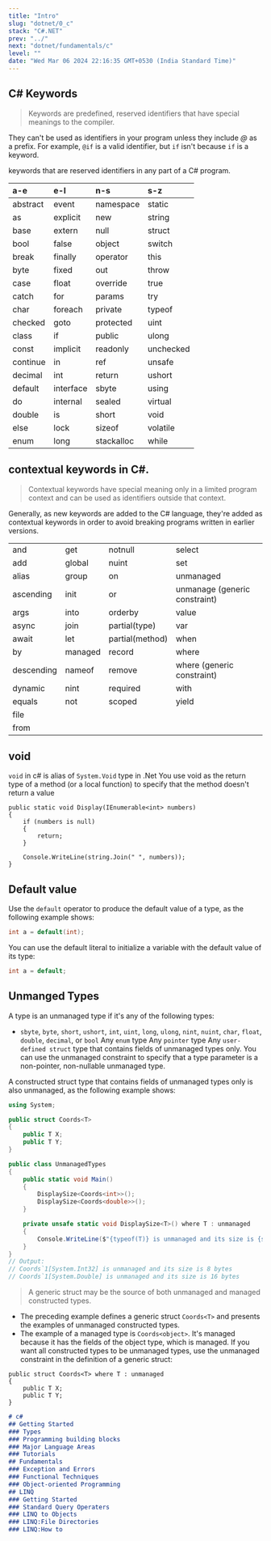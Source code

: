 ```yaml
---
title: "Intro"
slug: "dotnet/0_c"
stack: "C#.NET"
prev: "../"
next: "dotnet/fundamentals/c"
level: ""
date: "Wed Mar 06 2024 22:16:35 GMT+0530 (India Standard Time)"
---
```


## C# Keywords

> Keywords are predefined, reserved identifiers that have special meanings to the compiler.

They can't be used as identifiers in your program unless they include _@_ as a prefix. For example, `@if` is a valid identifier, but `if` isn't because `if` is a keyword.

keywords that are reserved identifiers in any part of a C# program.

| a-e      | e-l       | n-s        | s-z       |
| :------- | :-------- | :--------- | :-------- |
| abstract | event     | namespace  | static    |
| as       | explicit  | new        | string    |
| base     | extern    | null       | struct    |
| bool     | false     | object     | switch    |
| break    | finally   | operator   | this      |
| byte     | fixed     | out        | throw     |
| case     | float     | override   | true      |
| catch    | for       | params     | try       |
| char     | foreach   | private    | typeof    |
| checked  | goto      | protected  | uint      |
| class    | if        | public     | ulong     |
| const    | implicit  | readonly   | unchecked |
| continue | in        | ref        | unsafe    |
| decimal  | int       | return     | ushort    |
| default  | interface | sbyte      | using     |
| do       | internal  | sealed     | virtual   |
| double   | is        | short      | void      |
| else     | lock      | sizeof     | volatile  |
| enum     | long      | stackalloc | while     |

## contextual keywords in C#.

> Contextual keywords have special meaning only in a limited program context and can be used as identifiers outside that context.

Generally, as new keywords are added to the C# language, they're added as contextual keywords in order to avoid breaking programs written in earlier versions.

|            |         |                 |                               |
| :--------- | :------ | :-------------- | :---------------------------- |
| and        | get     | notnull         | select                        |
| add        | global  | nuint           | set                           |
| alias      | group   | on              | unmanaged                     |
| ascending  | init    | or              | unmanage (generic constraint) |
| args       | into    | orderby         | value                         |
| async      | join    | partial(type)   | var                           |
| await      | let     | partial(method) | when                          |
| by         | managed | record          | where                         |
| descending | nameof  | remove          | where (generic constraint)    |
| dynamic    | nint    | required        | with                          |
| equals     | not     | scoped          | yield                         |
| file       |         |                 |                               |
| from       |         |                 |                               |

## void 

`void` in c# is alias of `System.Void` type in .Net
You use void as the return type of a method (or a local function) to specify that the method doesn't return a value

```csharp{1, 5}
public static void Display(IEnumerable<int> numbers)
{
    if (numbers is null)
    {
        return;
    }

    Console.WriteLine(string.Join(" ", numbers));
}
```

## Default value

Use the `default` operator to produce the default value of a type, as the following example shows:

```csharp
int a = default(int);
```

You can use the default literal to initialize a variable with the default value of its type:

```csharp
int a = default;
```

## Unmanged Types

A type is an unmanaged type if it's any of the following types:

- `sbyte`, `byte`, `short`, `ushort`, `int`, `uint`, `long`, `ulong`, `nint`, `nuint`, `char`, `float`, `double`, `decimal`, or `bool`
Any `enum` type
Any `pointer` type
Any `user-defined struct` type that contains fields of unmanaged types only.
You can use the unmanaged constraint to specify that a type parameter is a non-pointer, non-nullable unmanaged type.

A constructed struct type that contains fields of unmanaged types only is also unmanaged, as the following example shows:

```csharp
using System;

public struct Coords<T>
{
    public T X;
    public T Y;
}

public class UnmanagedTypes
{
    public static void Main()
    {
        DisplaySize<Coords<int>>();
        DisplaySize<Coords<double>>();
    }

    private unsafe static void DisplaySize<T>() where T : unmanaged
    {
        Console.WriteLine($"{typeof(T)} is unmanaged and its size is {sizeof(T)} bytes");
    }
}
// Output:
// Coords`1[System.Int32] is unmanaged and its size is 8 bytes
// Coords`1[System.Double] is unmanaged and its size is 16 bytes
```

> A generic struct may be the source of both unmanaged and managed constructed types. 

- The preceding example defines a generic struct `Coords<T>` and presents the examples of unmanaged constructed types. 
- The example of a managed type is `Coords<object>`. It's managed because it has the fields of the object type, which is managed. If you want all constructed types to be unmanaged types, use the unmanaged constraint in the definition of a generic struct:

```csharp{1}
public struct Coords<T> where T : unmanaged
{
    public T X;
    public T Y;
}
```

```markdown markmap
# c#
## Getting Started
### Types
### Programming building blocks
### Major Language Areas
### Tutorials
## Fundamentals
### Exception and Errors
### Functional Techniques
### Object-oriented Programming
## LINQ
### Getting Started
### Standard Query Operaters
### LINQ to Objects
### LINQ:File Directories
### LINQ:How to

```
